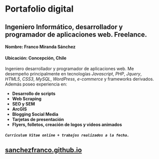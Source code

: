 # Portafolio digital 
## Ingeniero Informático, desarrollador y programador de aplicaciones web. Freelance.

#### **Nombre:** Franco Miranda Sánchez
#### **Ubicación:** Concepción, Chile

Ingeniero desarrollador y programador de aplicaciones web. Me desempeño principalmente en tecnologías *Javascript*, *PHP*, *Jquery*, *HTML5*, *CSS3*, *MySQL*, *WordPress*, *e-commerce* y frameworks derivados. Además poseo experiencia en:

- **Desarrollo de scripts**
- **Web Scraping**
- **SEO y SEM**
- **ArcGIS**
- **Blogging Social Media**
- **Tarjetas de presentación**
- **Flyers, folletos, creación de logos y videos animados**

##### `Currículum Vitae online + trabajos realizados a la fecha.`

## [sanchezfranco.github.io](http://sanchezfranco.github.io)
